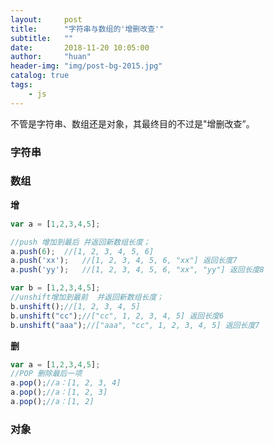 ```yaml
---
layout:     post
title:      "字符串与数组的'增删改查'"
subtitle:   ""
date:       2018-11-20 10:05:00
author:     "huan"
header-img: "img/post-bg-2015.jpg"
catalog: true
tags:
    - js
---
```






不管是字符串、数组还是对象，其最终目的不过是"增删改查”。



### 字符串

 





### 数组



**增**

```javascript
var a = [1,2,3,4,5];   

//push 增加到最后 并返回新数组长度；
a.push(6);	//[1, 2, 3, 4, 5, 6]  
a.push('xx');	//[1, 2, 3, 4, 5, 6, "xx"] 返回长度7  
a.push('yy');	//[1, 2, 3, 4, 5, 6, "xx", "yy"] 返回长度8   

var b = [1,2,3,4,5];   
//unshift增加到最前  并返回新数组长度；
b.unshift();//[1, 2, 3, 4, 5]  
b.unshift("cc");//["cc", 1, 2, 3, 4, 5] 返回长度6  
b.unshift("aaa");//["aaa", "cc", 1, 2, 3, 4, 5] 返回长度7   

```



**删**

```javascript
var a = [1,2,3,4,5];  
//POP 删除最后一项
a.pop();//a：[1, 2, 3, 4]  
a.pop();//a：[1, 2, 3]  
a.pop();//a：[1, 2]   
```





### 对象